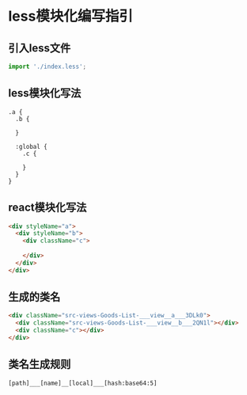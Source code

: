 # less模块化编写指引

## 引入less文件
```js
import './index.less';
```

## less模块化写法
```less
.a {
  .b {
    
  }
  
  :global {
    .c {
      
    }
  }
}
```

## react模块化写法
```html
<div styleName="a">
  <div styleName="b">
    <div className="c">
      
    </div>
  </div>
</div>
```

## 生成的类名
```html
<div className="src-views-Goods-List-___view__a___3DLk0">
  <div className="src-views-Goods-List-___view__b___2QN1l"></div>
  <div className="c"></div>
</div>
```

## 类名生成规则
```
[path]___[name]__[local]___[hash:base64:5]
```
